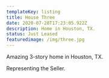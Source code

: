 ```yaml
---
templateKey: listing
title: House Three
date: 2020-07-28T17:23:05.922Z
description: Home in Houston, TX.
status: Just Leased
featuredimage: /img/three.jpg
---
```

Amazing 3-story home in Houston, TX.

Representing the Seller.